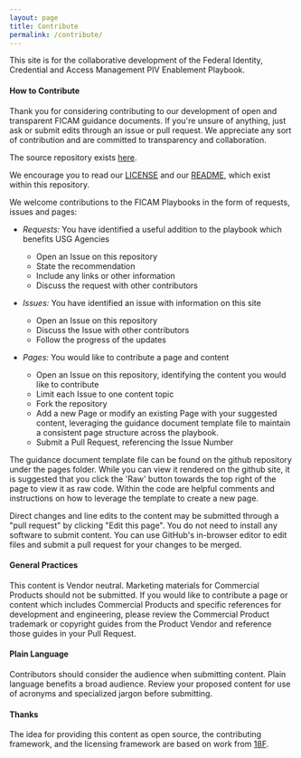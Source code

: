 ```yaml
---
layout: page
title: Contribute
permalink: /contribute/
---
```

This site is for the collaborative development of the Federal Identity, Credential and Access Management PIV Enablement Playbook. 

#### How to Contribute

Thank you for considering contributing to our development of open and transparent FICAM guidance documents. If you're unsure of anything, just ask or submit edits through an issue or pull request. We appreciate any sort of contribution and are committed to transparency and collaboration.

The source repository exists [here]({{site.github.repository_url}}/{{site.branch}}/).

We encourage you to read our [LICENSE]({{site.baseurl}}/license) and our [README]({{site.github.repository_url}}/{{site.branch}}/README.md), which exist within this repository.  

We welcome contributions to the FICAM Playbooks in the form of requests, issues and pages:  

* _Requests:_ You have identified a useful addition to the playbook which benefits USG Agencies
  * Open an Issue on this repository
  * State the recommendation
  * Include any links or other information
  * Discuss the request with other contributors  

* _Issues:_ You have identified an issue with information on this site
  * Open an Issue on this repository
  * Discuss the Issue with other contributors
  * Follow the progress of the updates

* _Pages:_ You would like to contribute a page and content
  * Open an Issue on this repository, identifying the content you would like to contribute
  * Limit each Issue to one content topic
  * Fork the repository
  * Add a new Page or modify an existing Page with your suggested content, leveraging the guidance document template file to maintain a consistent page structure across the playbook.
  * Submit a Pull Request, referencing the Issue Number

The guidance document template file can be found on the github repository under the pages folder. While you can view it rendered on the github site, it is suggested that you click the 'Raw' button towards the top right of the page to view it as raw code. Within the code are helpful comments and instructions on how to leverage the template to create a new page. 
  
Direct changes and line edits to the content may be submitted through a "pull request" by clicking "Edit this page". You do not need to install any software to submit content. You can use GitHub's in-browser editor to edit files and submit a pull request for your changes to be merged.

####  General Practices

This content is Vendor neutral. Marketing materials for Commercial Products should not be submitted. If you would like to contribute a page or content which includes Commercial Products and specific references for development and engineering, please review the Commercial Product trademark or copyright guides from the Product Vendor and reference those guides in your Pull Request.  

#### Plain Language

Contributors should consider the audience when submitting content. Plain language benefits a broad audience. Review your proposed content for use of acronyms and specialized jargon before submitting.

####  Thanks

The idea for providing this content as open source, the contributing framework, and the licensing framework are based on work from [18F](https://18f.gsa.gov).
